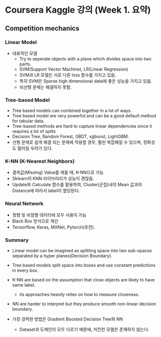 # Coursera Kaggle 강의 (Week 1. 요약)
## Competition mechanics

### Linear Model
- 대표적인 모델
  - Try to seperate objects with a plane which divides space into two parts.
  - SVM(Support Vector Machine), LR(Linear Regression)
  - SVM과 LR 모델은 서로 다른 loss 함수를 가지고 있음.
  - 특히 SVM은 Sparse high dimensional data에 좋은 성능을 가지고 있음.
  - 비선형 문제는 해결하지 못함.

### Tree-based Model
- Tree based models can combined together in a lot of ways.
- Tree based model are very powerful and can be a good default method for tabular data.
- Tree-based methods are hard to capture linear dependencies since it requires a lot of splits
- Decision Tree, Random Forest, GBDT, xgboost, LightGBM.
- 선형 문제로 쉽게 해결 되는 문제에 적용할 경우, 훨씬 복잡해질 수 있으며, 정확성도 떨어질 우려가 있다.

### K-NN (K-Nearest Neighbors)
- 결측값(Missing) Value를 채울 때, K-NN으로 가능
- Sklearn의 KNN 라이브러리가 성능이 괜찮음.
- Update와 Calculate 함수를 활용하여, Cluster(군집)내의 Mean 값과의 Distance에 따라서 label이 할당된다.

### Neural Network
- 정형 및 비정형 데이터에 모두 사용이 가능
- Black Box 방식으로 계산
- Tensorflow, Keras, MXNet, Pytorch(추천).

### Summary
- Linear model can be imagined as splitting space into two sub-spaces separated by a hyper planes(Decision Boundary).

- Tree based models split space into boxes and use constant predictions in every box.

- K-NN  are based on the assumption that close objects are likely to have same label.
  - its approaches heavily relies on how to measure closeness.

- NN are harder to interpret but they produce smooth non-linear decision boundary.

- 가장 강력한 방법은 Gradient Boosted Decision Tree와 NN
  - Dataset과 도메인이 모두 다르기 때문에, 치킨런 모델은 존재하지 않는다.
